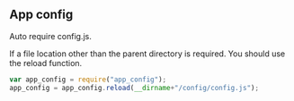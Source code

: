 ## App config

Auto require config.js.

If a file location other than the parent directory is required.
You should use the reload function.

```javascript
var app_config = require("app_config");
app_config = app_config.reload(__dirname+"/config/config.js");
```
